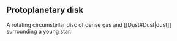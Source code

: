 ## Protoplanetary disk
A rotating circumstellar disc of dense gas and [[Dust#Dust|dust]] surrounding a young star. 